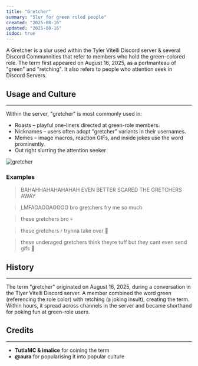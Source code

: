 ```yaml
---
title: "Gretcher"
summary: "Slur for green roled people"
created: "2025-08-16"
updated: "2025-08-16"
isdoc: true
---
```


A Gretcher is a slur used within the Tyler Vitelli Discord server & several Discord Communnities that refer to members who hold the green-colored role. The term first appeared on August 16, 2025, as a portmanteau of "green" and "retching". It also refers to people who attention seek in Discord Servers.


## Usage and Culture

---

Within the server, "gretcher" is most commonly used in:
- Roasts – playful one-liners directed at green-role members.
- Nicknames – users often adopt "gretcher" variants in their usernames.
- Memes – image macros, reaction GIFs, and inside jokes use the word prominently.
-  Out right slurring the attention seeker

![gretcher](/content/gretcher/e.gif)

### Examples

> BAHAHHAHAHAHAHAH EVEN BETTER SCARED THE GRETCHERS AWAY

> LMFAOAOOAOOOO bro gretchers fry me so much

> these gretchers bro :skull:

> these gretchers r trynna take over 🙏

> these underaged gretchers think theyre tuff but they cant even send gifs 🙏

## History

---

The term "gretcher" originated on August 16, 2025, during a conversation in the Tlyer Vitelli Discord server. A member combined the word green (referencing the role color) with retching (a joking insult), creating the term. Within hours, it spread across channels in the server and became shorthand for poking fun at green-role users.

## Credits

---

- **TutlaMC & imalice** for coining the term
- **@aura** for popularising it into popular culture